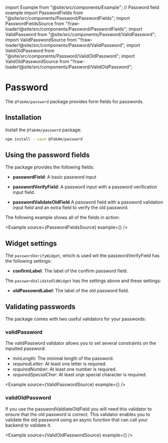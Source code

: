 import Example from "@site/src/components/Example";
// Password field example
import PasswordFields from "@site/src/components/Password/PasswordFields";
import PasswordFieldsSource from "!!raw-loader!@site/src/components/Password/PasswordFields";
import ValidPassword from "@site/src/components/Password/ValidPassword";
import ValidPasswordSource from "!!raw-loader!@site/src/components/Password/ValidPassword";
import ValidOldPassword from "@site/src/components/Password/ValidOldPassword";
import ValidOldPasswordSource from "!!raw-loader!@site/src/components/Password/ValidOldPassword";

# Password

The `@fab4m/password` package provides form fields for passwords.

## Installation

Install the `@fab4m/password` package:

```bash
npm install --save @fab4m/password
```

## Using the password fields

The package provides the following fields:

* **passwordField**: A basic password input

* **passwordVerifyField**: A password input with a password verification input field.

* **passwordValidateOldField** A password field with a password validation input field and an extra field to verify the old password.

The following example shows all of the fields in action:

<Example source={PasswordFieldsSource} example={<PasswordFields />} />

## Widget settings

The `passwordVerifyWidget`, which is used wit the passwordVerifyField has the following settings:

* **confirmLabel**: The label of the confirm password field.

The `passwordValidateOldWidget` has the settings above and these settings:

* **oldPassowrdLabel**: The label of the old password field.

## Validating passwords

The package comes with two useful validators for your passwords:

### validPassword

The validPassword validator allows you to set several constraints on the inputted password:

* *minLength*: The minimal length of the password.
* *requiredLetter*: At least one letter is required.
* *requiredNumber*: At least one number is required.
* *requiredSpecialChar*: At least onje special character is required.

<Example source={ValidPasswordSource} example={<ValidPassword />} />

### validOldPassword

If you use the passwordValdiateOldField you will need this validator to ensure that the old
password is correct. This validator enables you to validate the old password using an async
function that can call your backend to validate it.

<Example source={ValidOldPasswordSource} example={<ValidOldPassword />} />
